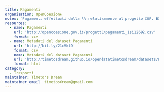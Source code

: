 ```yaml
---
title: Pagamenti
organization: OpenCoesione
notes: 'Pagamenti effettuati dalla PA relativamente al progetto CUP: B51B07000240001 - LAVORI DI COMPLETAMENTO DEL 1° STRALCIO DELLA STRADA A SCORRIMENTO VELOCE PATTI-A20-S.PIERO PATTI (TRASVERSALE JONIO TIRRENO 1° LOTTO) VIADOTTO PER ATTRAVERSAMENTO DEL TORRENTE TIMETO - dati aggiornati trimestralmente. Licenza CC BY SA 3.0. Italia'
resources:
  - name: Pagamenti
    url: 'http://opencoesione.gov.it/progetti/pagamenti_1si12692.csv'
    format: csv
  - name: Metadati del dataset Pagamenti
    url: 'http://bit.ly/23cVktD'
    format: csv
  - name: Metadati del dataset Pagamenti
    url: 'http://timetosdream.github.io/opendatatimetosdream/datasets/metadati_pagamenti.html'
    format: html
category:
  - Trasporti
maintainer: Timeto's Dream
maintainer_email: timetosdream@gmail.com
---
```

